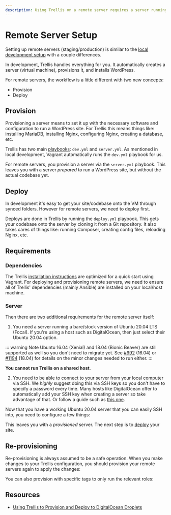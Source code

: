 ```yaml
---
description: Using Trellis on a remote server requires a server running a bare/stock version of Ubuntu 20.04 LTS. You can't run Trellis on a shared host.
---
```


# Remote Server Setup

Setting up remote servers (staging/production) is similar to the [local development setup](local-development.md) with a couple differences.

In development, Trellis handles everything for you. It automatically creates a server (virtual machine), provisions it, and installs WordPress.

For remote servers, the workflow is a little different with two new concepts:

- Provision
- Deploy

## Provision

Provisioning a server means to set it up with the necessary software and configuration to run a WordPress site. For Trellis this means things like: installing MariaDB, installing Nginx, configuring Nginx, creating a database, etc.

Trellis has two main [playbooks](https://docs.ansible.com/ansible/latest/user_guide/playbooks_intro.html): `dev.yml` and `server.yml`. As mentioned in local development, Vagrant automatically runs the `dev.yml` playbook for us.

For remote servers, you provision a server via the `server.yml` playbook. This leaves you with a server *prepared* to run a WordPress site, but without the actual codebase yet.

<CodeSwitcher :languages="{cli:'Trellis CLI',manual:'Manual'}">
<template v-slot:cli>

Run the following from any directory within your project:

```bash
$ trellis provision <environment>
```

</template>
<template v-slot:manual>

1. Copy your `wordpress_sites` from your working development site in `group_vars/development/wordpress_sites.yml` to `group_vars/<environment>/wordpress_sites.yml` (`staging` or `production`, whichever you're setting up).
2. Modify your site and add the necessary settings for [remote servers](wordpress-sites.md#remote-servers) since they have a few more settings than local development. Also see the [Passwords docs](passwords.md).
3. Add your server hostname to `hosts/<environment>` (replacing `your_server_hostname`).
4. Specify public SSH keys for `users` in `group_vars/all/users.yml`. See the [SSH Keys docs](ssh-keys.md).
5. Consider setting `sshd_permit_root_login: false` in `group_vars/all/security.yml`. See the [Security docs](security.md).
6. Run `ansible-playbook server.yml -e env=<environment>` from your local machine (Ansible connects to your remote server via SSH).

Run the following from your project's `trellis` directory:

```bash
$ ansible-playbook server.yml -e env=<environment>
```

</template>
</CodeSwitcher>

## Deploy

In development it's easy to get your site/codebase onto the VM through synced folders. However for remote servers, we need to deploy first.

Deploys are done in Trellis by running the `deploy.yml` playbook. This gets your codebase onto the server by cloning it from a Git repository. It also takes cares of things like: running Composer, creating config files, reloading Nginx, etc.

<CodeSwitcher :languages="{cli:'Trellis CLI',manual:'Manual'}">
<template v-slot:cli>

Run the following from any directory within your project:

```bash
$ trellis deploy <environment>
```

</template>
<template v-slot:manual>

Run the following from your project's `trellis` directory:

```bash
$ ansible-playbook deploy.yml -e "site=<site name> env=<environment>"
```

</template>
</CodeSwitcher>

## Requirements

### Dependencies

The Trellis [installation instructions](installation.md) are optimized for a quick start using Vagrant. For deploying and provisioning remote servers, we need to ensure all of Trellis' dependencies (mainly Ansible) are installed on your local/host machine.

<CodeSwitcher :languages="{cli:'Trellis CLI',manual:'Manual'}">
<template v-slot:cli>

If you're using trellis-cli, just re-run the following command to ensure your
project is initialized and the dependencies are installed:

```bash
$ trellis init
```

</template>
<template v-slot:manual>

Run both the following commands in your local trellis project directory:

1. Install Ansible and other dependencies: `pip install -r requirements.txt`
2. Install Galaxy roles: `ansible-galaxy install -r galaxy.yml`

</template>
</CodeSwitcher>

### Server

Then there are two additional requirements for the remote server itself:

1. You need a server running a bare/stock version of Ubuntu 20.04 LTS (Focal). If you're using a host such as DigitalOcean, then just select their Ubuntu 20.04 option.

::: warning Note
Ubuntu 16.04 (Xenial) and 18.04 (Bionic Beaver) are still supported as well so you don't need to migrate yet. See [#992](https://github.com/roots/trellis/pull/992) (16.04) or [#1194](https://github.com/roots/trellis/pull/1197) (18.04) for details on the minor changes needed to run either.
:::

**You cannot run Trellis on a shared host**.

2. You need to be able to connect to your server from your local computer via SSH. We *highly* suggest doing this via SSH keys so you don't have to specify a password every time. Many hosts like DigitalOcean offer to automatically add your SSH key when creating a server so take advantage of that. Or follow a guide such as [this one](https://www.digitalocean.com/community/tutorials/how-to-set-up-ssh-keys--2).

Now that you have a working Ubuntu 20.04 server that you can easily SSH into, you need to configure a few things:

This leaves you with a *provisioned* server. The next step is to [deploy](deployments.md) your site.

## Re-provisioning

Re-provisioning is always assumed to be a safe operation. When you make changes to your Trellis configuration, you should provision your remote servers again to apply the changes:

<CodeSwitcher :languages="{cli:'Trellis CLI',manual:'Manual'}">
<template v-slot:cli>

Run the following from any directory within your project:

```bash
$ trellis provision <environment>
```

</template>
<template v-slot:manual>

Run the following from your project's `trellis` directory:

```bash
$ ansible-playbook server.yml -e env=<environment>
```

</template>
</CodeSwitcher>

You can also provision with specific tags to only run the relevant roles:


<CodeSwitcher :languages="{cli:'Trellis CLI',manual:'Manual'}">
<template v-slot:cli>

Run the following from any directory within your project:

```bash
$ trellis provision --tags users <environment>
```

</template>
<template v-slot:manual>

Run the following from your project's `trellis` directory:

```bash
$ ansible-playbook server.yml -e env=<environment> --tags=users
```

</template>
</CodeSwitcher>

## Resources

- [Using Trellis to Provision and Deploy to DigitalOcean Droplets](https://roots.io/guides/using-trellis-to-provision-and-deploy-to-digitalocean-droplets/)
